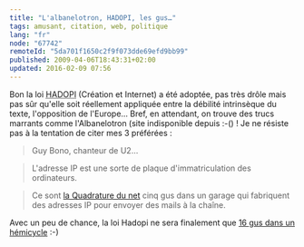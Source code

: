 ```yaml
---
title: "L'albanelotron, HADOPI, les gus…"
tags: amusant, citation, web, politique
lang: "fr"
node: "67742"
remoteId: "5da701f1650c2f9f073dde69efd9bb99"
published: 2009-04-06T18:43:31+02:00
updated: 2016-02-09 07:56
---
```


Bon la loi <abbr title="Haute Autorité pour la Diffusion des Œuvres et la
Protection des droits sur Internet">HADOPI</abbr>  (Création et Internet) a été
adoptée, pas très drôle mais pas sûr qu'elle soit réellement appliquée entre la
débilité intrinsèque du texte, l'opposition de l'Europe… Bref, en attendant,
on trouve des trucs marrants comme
l'Albanelotron (site indisponible depuis :-()&nbsp;! Je ne résiste pas à la
tentation de citer mes 3 préférées&nbsp;:

<blockquote>

Guy Bono, chanteur de U2…
</blockquote>

<blockquote>

L'adresse IP est une sorte de plaque d'immatriculation des ordinateurs.
</blockquote>

<blockquote>

Ce sont [la Quadrature du net](https://www.laquadrature.net/) cinq gus dans un
garage qui fabriquent des adresses IP pour envoyer des mails à la chaîne.
</blockquote>

Avec un peu de chance, la loi Hadopi ne sera finalement que [16 gus dans un
hémicycle](http://jaffiche.fr/?p=279) :-)
